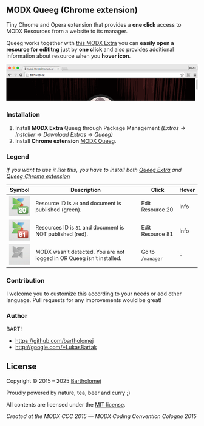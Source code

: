 ## MODX Queeg (Chrome extension)

Tiny Chrome and Opera extension that provides a **one click** access to MODX Resources from a website to its manager.

Queeg works together with [this MODX Extra](https://github.com/baoweb/modx-queeg) you can **easily open a resource for edititng** just by **one click** and also provides additional information about resource when you **hover icon**.

![Screenshot](https://raw.githubusercontent.com/bartholomej/modx-manager-switch/master/_assets/queeg_animation.gif) 

### Installation
1. Install **MODX Extra** Queeg through Package Management *(Extras → Installer → Download Extras → Queeg)*
2. Install **Chrome extension** [MODX Queeg](https://chrome.google.com/webstore/detail/modx-manager-switch/pchmcecidlmiajanecgkibndaoabncke).

### Legend

*If you want to use it like this, you have to install both [Queeg Extra](http://modx.com/extras/package/queeg) and [Queeg Chrome extension](https://chrome.google.com/webstore/detail/modx-manager-switch/pchmcecidlmiajanecgkibndaoabncke)*

| Symbol  | Description | Click | Hover |
|------|------|------|------|
| ![MODX](https://raw.githubusercontent.com/bartholomej/modx-manager-switch/master/_assets/ic_active-published.png) | Resource ID is `20` and document is published (green).| Edit Resource 20 | Info |
| ![MODX](https://raw.githubusercontent.com/bartholomej/modx-manager-switch/master/_assets/ic_active-unpublished.png) | Resources ID is `81` and document is NOT published (red).| Edit Resource 81 | Info|
| ![MODX](https://raw.githubusercontent.com/bartholomej/modx-manager-switch/master/_assets/ic_inactive.png)| MODX wasn't detected. You are not logged in OR Queeg isn't installed. | Go to `/manager` | - |

### Contribution
I welcome you to customize this according to your needs or add other language. Pull requests for any improvements would be great!

### Author
BART!

- https://github.com/bartholomej
- http://google.com/+LukasBartak

## License

Copyright &copy; 2015 – 2025 [Bartholomej](http://github.com/bartholomej)

Proudly powered by nature, tea, beer and curry ;)

All contents are licensed under the [MIT license].

[MIT license]: LICENSE

*Created at the MODX CCC 2015 — MODX Coding Convention Cologne 2015*